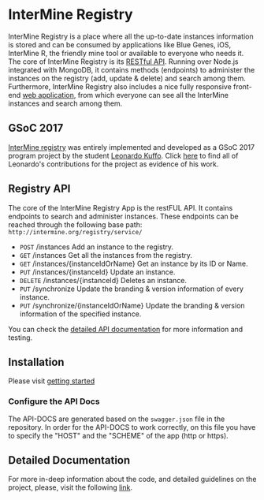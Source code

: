 # InterMine Registry
InterMine Registry is a place where all the up-to-date instances information is stored and can be consumed by applications like Blue Genes, iOS, InterMine R, the friendly mine tool or available to everyone who needs it. The core of InterMine Registry is its [RESTful API](http://registry.intermine.org/api-docs/). Running over Node.js integrated with MongoDB, it contains methods (endpoints) to administer the instances on the registry (add, update & delete) and search among them. Furthermore, InterMine Registry also includes a nice fully responsive front-end [web application](http://registry.intermine.org/), from which everyone can see all the InterMine instances and search among them.

## GSoC 2017 ##
[InterMine registry](http://registry.intermine.org/) was entirely implemented and developed as a GSoC 2017 program project by the student [Leonardo Kuffo](https://github.com/lkuffo). Click [here](https://github.com/intermine/intermine-registry/commits/master?author=lkuffo) to find all of Leonardo's contributions for the project as evidence of his work.


## Registry API ##


The core of the InterMine Registry App is the restFUL API. It contains endpoints to search and administer instances. These endpoints can be reached through the following base path: `http://intermine.org/registry/service/`


- `POST`    /instances     Add an instance to the registry.
- `GET`     /instances     Get all the instances from the registry.
- `GET`     /instances/{instanceIdOrName}    Get an instance by its ID or Name.
- `PUT`     /instances/{instanceId}    Update an instance.
- `DELETE`  /instances/{instanceId}   Deletes an instance.
- `PUT`     /synchronize   Update the branding & version information of every instance.
- `PUT`     /synchronize/{instanceIdOrName}    Update the branding & version information of the specified instance.

You can check the [detailed API documentation](http://registry.intermine.org/api-docs/) for more information and testing.

## Installation ##

Please visit [getting started](getting-started.md)

### Configure the API Docs ###

The API-DOCS are generated based on the `swagger.json` file in the repository. In order for the API-DOCS to work correctly, on this file you have to specify the "HOST" and the "SCHEME" of the app (http or https).

## Detailed Documentation ##

For more in-deep information about the code, and detailed guidelines on the project, please, visit the following [link](https://docs.google.com/document/d/1ODWOBPA0XePfXmpKN75GQoBPjvFH9Rnp5yIooD1szXw/edit?usp=sharing).
